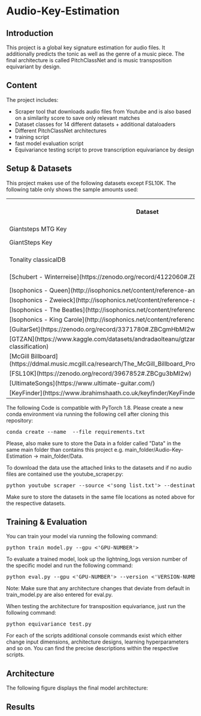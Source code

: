 # Audio-Key-Estimation

## Introduction

This project is a global key signature estimation for audio files. It additionally predicts the tonic as well as the genre of a music piece. The final architecture is called PitchClassNet and is music transposition equivariant by design.

## Content

The project includes:
- Scraper tool that downloads audio files from Youtube and is also based on a similarity score to save only relevant matches
- Dataset classes for 14 different datasets + additional dataloaders
- Different PitchClassNet architectures
- training script
- fast model evaluation script
- Equivariance testing script to prove transcription equivariance by design

## Setup & Datasets

This project makes use of the following datasets except FSL10K. The following table only shows the sample amounts used: 

<table>
    <col>
    <col>
    <col>
    <col>
    <tr>
        <th rowspan=1>Dataset</th>
        <th rowspan=1>Amount of Samples</th>
        <th rowspan=1>Genre Annotations</th>
        <th rowspan=1>Folder Locations</th>
        <th rowspan=1>Links</th>
    </tr>
    <tr>
        <td>Giantsteps MTG Key</td>
        <td>1486</td>
        <td>Yes</td>
        <td>Data/giantsteps-mtg-key-dataset</td>
        <td>https://www.upf.edu/web/mtg/giantsteps-key</td>
    </tr>
    <tr>
        <td>GiantSteps Key</td>
        <td>604</td>
        <td>Yes</td>
        <td>Data/giantsteps-key-dataset</td>
        <td>https://github.com/GiantSteps/giantsteps-key-dataset</td>
    </tr>
    <tr>
        <td>Tonality classicalDB</td>
        <td>342</td>
        <td>Yes</td>
        <td>Data/Tonality</td>
        <td>[Data/Tonality](https://zenodo.org/record/4283868#.ZBCggnbMI2w)</td>
    </tr>
    <tr>
        <td>[Schubert - Winterreise](https://zenodo.org/record/4122060#.ZBCgV3bMI2y)</td>
        <td>48</td>
        <td>Yes</td>
        <td>Data/Schubert_Winterreise_Dataset_v1-1</td>
    </tr>
    <tr>
        <td>[Isophonics - Queen](http://isophonics.net/content/reference-annotations-queen)</td>
        <td>19</td>
        <td>Yes</td>
        <td>Data/Queen_Isophonics</td>
    </tr>
    <tr>
        <td>[Isophonics - Zweieck](http://isophonics.net/content/reference-annotations-zweieck)</td>
        <td>18</td>
        <td>Yes</td>
        <td>Data/Zweieck_Isophonics</td>
    </tr>
    <tr>
        <td>[Isophonics - The Beatles](http://isophonics.net/content/reference-annotations-beatles)</td>
        <td>177</td>
        <td>Yes</td>
        <td>Data/Beatles_Isophonics</td>
    </tr>
    <tr>
        <td>[Isophonics - King Carole](http://isophonics.net/content/reference-annotations-carole-king)</td>
        <td>7</td>
        <td>Yes</td>
        <td>Data/King_Carole_Isophonics</td>
    </tr>
    <tr>
        <td>[GuitarSet](https://zenodo.org/record/3371780#.ZBCgmHbMI2w)</td>
        <td>360</td>
        <td>No</td>
        <td>Data/GuitarSet</td>
    </tr>
    <tr>
        <td>[GTZAN](https://www.kaggle.com/datasets/andradaolteanu/gtzan-dataset-music-genre-classification)</td>
        <td>837</td>
        <td>No</td>
        <td>Data/GTZAN</td>
    </tr>
    <tr>
        <td>[McGill Billboard](https://ddmal.music.mcgill.ca/research/The_McGill_Billboard_Project_(Chord_Analysis_Dataset)/)</td>
        <td>734</td>
        <td>No</td>
        <td>Data/McGill-Billboard</td>
    </tr>
    <tr>
        <td>[FSL10K](https://zenodo.org/record/3967852#.ZBCgu3bMI2w)</td>
        <td>9486</td>
        <td>No</td>
        <td>Data/FSL10K</td>
    </tr>
    <tr>
        <td>[UltimateSongs](https://www.ultimate-guitar.com/)</td>
        <td>25412</td>
        <td>Yes</td>
        <td>Data/UltimateSongs</td>
    </tr>
    <tr>
        <td>[KeyFinder](https://www.ibrahimshaath.co.uk/keyfinder/KeyFinderV2Dataset.pdf)</td>
        <td>841</td>
        <td>No</td>
        <td>Data/KeyFinder</td>
    </tr>

</table>

The following Code is compatible with PyTorch 1.8. Please create a new conda environment via running the following cell after cloning this repository:
<pre lang="shell">conda create --name <env> --file requirements.txt</pre>

Please, also make sure to store the Data in a folder called "Data" in the same main folder than contains this project e.g. main_folder/Audio-Key-Estimation -> main_folder/Data.

To download the data use the attached links to the datasets and if no audio files are contained use the youtube_scraper.py:
<pre lang="shell">python youtube_scraper --source <'song_list.txt'> --destination <'Dataset name'></pre>
Make sure to store the datasets in the same file locations as noted above for the respective datasets.

## Training & Evaluation

You can train your model via running the following command:
<pre lang="shell">python train_model.py --gpu <'GPU-NUMBER'></pre>

To evaluate a trained model, look up the lightning_logs version number of the specific model and run the following command:
<pre lang="shell">python eval.py --gpu <'GPU-NUMBER'> --version <'VERSION-NUMBER'></pre>
Note: Make sure that any architecture changes that deviate from default in train_model.py are also entered for eval.py.

When testing the architecture for transposition equivariance, just run the following command:
<pre lang="shell">python equivariance_test.py</pre>

For each of the scripts additional console commands exist which either change input dimensions, architecture designs, learning hyperparameters and so on. You can find the precise descriptions within the respective scripts.

## Architecture
The following figure displays the final model architecture:


## Results


